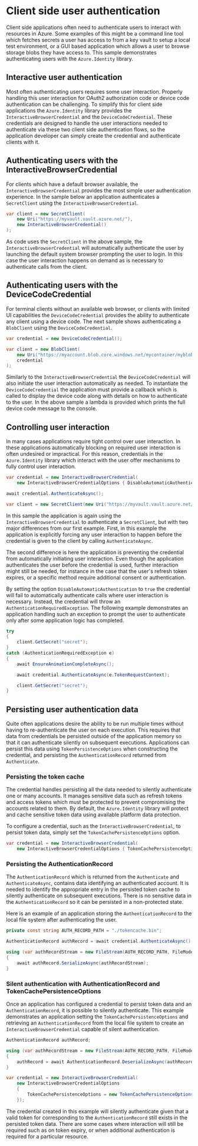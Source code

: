 # Client side user authentication

Client side applications often need to authenticate users to interact with resources in Azure. Some examples of this might be a command line tool which fetches secrets a user has access to from a key vault to setup a local test environment, or a GUI based application which allows a user to browse storage blobs they have access to. This sample demonstrates authenticating users with the `Azure.Identity` library.

## Interactive user authentication

Most often authenticating users requires some user interaction. Properly handling this user interaction for OAuth2 authorization code or device code authentication can be challenging. To simplify this for client side applications the `Azure.Identity` library provides the `InteractiveBrowserCredential` and the `DeviceCodeCredential`. These credentials are designed to handle the user interactions needed to authenticate via these two client side authentication flows, so the application developer can simply create the credential and authenticate clients with it.

## Authenticating users with the InteractiveBrowserCredential

For clients which have a default browser available, the `InteractiveBrowserCredential` provides the most simple user authentication experience. In the sample below an application authenticates a `SecretClient` using the `InteractiveBrowserCredential`.

```C# Snippet:Identity_ClientSideUserAuthentication_SimpleInteractiveBrowser
var client = new SecretClient(
    new Uri("https://myvault.vault.azure.net/"),
    new InteractiveBrowserCredential()
);
```

As code uses the `SecretClient` in the above sample, the `InteractiveBrowserCredential` will automatically authenticate the user by launching the default system browser prompting the user to login. In this case the user interaction happens on demand as is necessary to authenticate calls from the client.

## Authenticating users with the DeviceCodeCredential

For terminal clients without an available web browser, or clients with limited UI capabilities the `DeviceCodeCredential` provides the ability to authenticate any client using a device code. The next sample shows authenticating a `BlobClient` using the `DeviceCodeCredential`.

```C# Snippet:Identity_ClientSideUserAuthentication_SimpleDeviceCode
var credential = new DeviceCodeCredential();

var client = new BlobClient(
    new Uri("https://myaccount.blob.core.windows.net/mycontainer/myblob"),
    credential
);
```

Similarly to the `InteractiveBrowserCredential` the `DeviceCodeCredential` will also initiate the user interaction automatically as needed. To instantiate the `DeviceCodeCredential` the application must provide a callback which is called to display the device code along with details on how to authenticate to the user. In the above sample a lambda is provided which prints the full device code message to the console.

## Controlling user interaction

In many cases applications require tight control over user interaction. In these applications automatically blocking on required user interaction is often undesired or impractical. For this reason, credentials in the `Azure.Identity` library which interact with the user offer mechanisms to fully control user interaction.

```C# Snippet:Identity_ClientSideUserAuthentication_DisableAutomaticAuthentication
var credential = new InteractiveBrowserCredential(
    new InteractiveBrowserCredentialOptions { DisableAutomaticAuthentication = true });

await credential.AuthenticateAsync();

var client = new SecretClient(new Uri("https://myvault.vault.azure.net/"), credential);
```

In this sample the application is again using the `InteractiveBrowserCredential` to authenticate a `SecretClient`, but with two major differences from our first example. First, in this example the application is explicitly forcing any user interaction to happen before the credential is given to the client by calling `AuthenticateAsync`.

The second difference is here the application is preventing the credential from automatically initiating user interaction. Even though the application authenticates the user before the credential is used, further interaction might still be needed, for instance in the case that the user's refresh token expires, or a specific method require additional consent or authentication.

By setting the option `DisableAutomaticAuthentication` to `true` the credential will fail to automatically authenticate calls where user interaction is necessary. Instead, the credential will throw an `AuthenticationRequiredException`. The following example demonstrates an application handling such an exception to prompt the user to authenticate only after some application logic has completed.

```C# Snippet:Identity_ClientSideUserAuthentication_DisableAutomaticAuthentication_ExHandling
try
{
    client.GetSecret("secret");
}
catch (AuthenticationRequiredException e)
{
    await EnsureAnimationCompleteAsync();

    await credential.AuthenticateAsync(e.TokenRequestContext);

    client.GetSecret("secret");
}
```

## Persisting user authentication data

Quite often applications desire the ability to be run multiple times without having to re-authenticate the user on each execution.
This requires that data from credentials be persisted outside of the application memory so that it can authenticate silently on subsequent executions.
Applications can persist this data using `TokenPersistenceOptions` when constructing the credential, and persisting the `AuthenticationRecord` returned from `Authenticate`.

### Persisting the token cache

The credential handles persisting all the data needed to silently authenticate one or many accounts.
It manages sensitive data such as refresh tokens and access tokens which must be protected to prevent compromising the accounts related to them.
By default, the `Azure.Identity` library will protect and cache sensitive token data using available platform data protection.

To configure a credential, such as the `InteractiveBrowserCredential`, to persist token data, simply set the `TokenCachePersistenceOptions` option.

```C# Snippet:Identity_ClientSideUserAuthentication_Persist_TokenCache
var credential = new InteractiveBrowserCredential(
    new InteractiveBrowserCredentialOptions { TokenCachePersistenceOptions = new TokenCachePersistenceOptions() });
```

### Persisting the AuthenticationRecord

The `AuthenticationRecord` which is returned from the `Authenticate` and `AuthenticateAsync`, contains data identifying an authenticated account.
It is needed to identify the appropriate entry in the persisted token cache to silently authenticate on subsequent executions.
There is no sensitive data in the `AuthenticationRecord` so it can be persisted in a non-protected state.

Here is an example of an application storing the `AuthenticationRecord` to the local file system after authenticating the user.

```C# Snippet:Identity_ClientSideUserAuthentication_Persist_TokenCache_AuthRecordPath
private const string AUTH_RECORD_PATH = "./tokencache.bin";
```

```C# Snippet:Identity_ClientSideUserAuthentication_Persist_AuthRecord
AuthenticationRecord authRecord = await credential.AuthenticateAsync();

using (var authRecordStream = new FileStream(AUTH_RECORD_PATH, FileMode.Create, FileAccess.Write))
{
    await authRecord.SerializeAsync(authRecordStream);
}
```

### Silent authentication with AuthenticationRecord and TokenCachePersistenceOptions

Once an application has configured a credential to persist token data and an `AuthenticationRecord`, it is possible to silently authenticate.
This example demonstrates an application setting the `TokenCachePersistenceOptions` and retrieving an `AuthenticationRecord` from the local file system to create an `InteractiveBrowserCredential` capable of silent authentication.

```C# Snippet:Identity_ClientSideUserAuthentication_Persist_SilentAuth
AuthenticationRecord authRecord;

using (var authRecordStream = new FileStream(AUTH_RECORD_PATH, FileMode.Open, FileAccess.Read))
{
    authRecord = await AuthenticationRecord.DeserializeAsync(authRecordStream);
}

var credential = new InteractiveBrowserCredential(
    new InteractiveBrowserCredentialOptions
    {
        TokenCachePersistenceOptions = new TokenCachePersistenceOptions(), AuthenticationRecord = authRecord
    });
```

The credential created in this example will silently authenticate given that a valid token for corresponding to the `AuthenticationRecord` still exists in the persisted token data.
There are some cases where interaction will still be required such as on token expiry, or when additional authentication is required for a particular resource.
